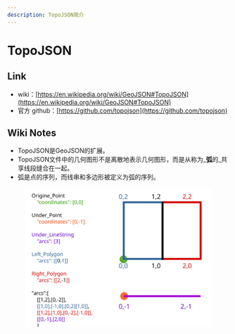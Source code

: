 ```yaml
---
description: TopoJSON简介
---
```


# TopoJSON

## Link

* wiki：[https://en.wikipedia.org/wiki/GeoJSON#TopoJSON](https://en.wikipedia.org/wiki/GeoJSON#TopoJSON)
* 官方 github：[https://github.com/topojson](https://github.com/topojson)

## Wiki Notes

* TopoJSON是GeoJSON的扩展。
* TopoJSON文件中的几何图形不是离散地表示几何图形，而是从称为_**弧**的_共享线段缝合在一起。
* 弧是点的序列，而线串和多边形被定义为弧的序列。

<figure><img src="../../.gitbook/assets/image (11).png" alt=""><figcaption></figcaption></figure>
